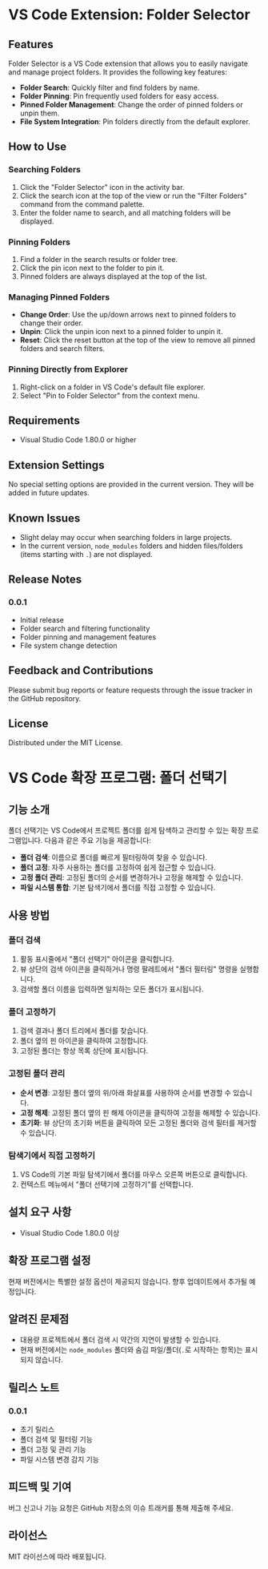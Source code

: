 # VS Code Extension: Folder Selector

## Features

Folder Selector is a VS Code extension that allows you to easily navigate and manage project folders. It provides the following key features:

- **Folder Search**: Quickly filter and find folders by name.
- **Folder Pinning**: Pin frequently used folders for easy access.
- **Pinned Folder Management**: Change the order of pinned folders or unpin them.
- **File System Integration**: Pin folders directly from the default explorer.

## How to Use

### Searching Folders

1. Click the "Folder Selector" icon in the activity bar.
2. Click the search icon at the top of the view or run the "Filter Folders" command from the command palette.
3. Enter the folder name to search, and all matching folders will be displayed.

### Pinning Folders

1. Find a folder in the search results or folder tree.
2. Click the pin icon next to the folder to pin it.
3. Pinned folders are always displayed at the top of the list.

### Managing Pinned Folders

- **Change Order**: Use the up/down arrows next to pinned folders to change their order.
- **Unpin**: Click the unpin icon next to a pinned folder to unpin it.
- **Reset**: Click the reset button at the top of the view to remove all pinned folders and search filters.

### Pinning Directly from Explorer

1. Right-click on a folder in VS Code's default file explorer.
2. Select "Pin to Folder Selector" from the context menu.

## Requirements

- Visual Studio Code 1.80.0 or higher

## Extension Settings

No special setting options are provided in the current version. They will be added in future updates.

## Known Issues

- Slight delay may occur when searching folders in large projects.
- In the current version, `node_modules` folders and hidden files/folders (items starting with `.`) are not displayed.

## Release Notes

### 0.0.1

- Initial release
- Folder search and filtering functionality
- Folder pinning and management features
- File system change detection

## Feedback and Contributions

Please submit bug reports or feature requests through the issue tracker in the GitHub repository.

## License

Distributed under the MIT License.

# VS Code 확장 프로그램: 폴더 선택기

## 기능 소개

폴더 선택기는 VS Code에서 프로젝트 폴더를 쉽게 탐색하고 관리할 수 있는 확장 프로그램입니다. 다음과 같은 주요 기능을 제공합니다:

- **폴더 검색**: 이름으로 폴더를 빠르게 필터링하여 찾을 수 있습니다.
- **폴더 고정**: 자주 사용하는 폴더를 고정하여 쉽게 접근할 수 있습니다.
- **고정 폴더 관리**: 고정된 폴더의 순서를 변경하거나 고정을 해제할 수 있습니다.
- **파일 시스템 통합**: 기본 탐색기에서 폴더를 직접 고정할 수 있습니다.

## 사용 방법

### 폴더 검색

1. 활동 표시줄에서 "폴더 선택기" 아이콘을 클릭합니다.
2. 뷰 상단의 검색 아이콘을 클릭하거나 명령 팔레트에서 "폴더 필터링" 명령을 실행합니다.
3. 검색할 폴더 이름을 입력하면 일치하는 모든 폴더가 표시됩니다.

### 폴더 고정하기

1. 검색 결과나 폴더 트리에서 폴더를 찾습니다.
2. 폴더 옆의 핀 아이콘을 클릭하여 고정합니다.
3. 고정된 폴더는 항상 목록 상단에 표시됩니다.

### 고정된 폴더 관리

- **순서 변경**: 고정된 폴더 옆의 위/아래 화살표를 사용하여 순서를 변경할 수 있습니다.
- **고정 해제**: 고정된 폴더 옆의 핀 해제 아이콘을 클릭하여 고정을 해제할 수 있습니다.
- **초기화**: 뷰 상단의 초기화 버튼을 클릭하여 모든 고정된 폴더와 검색 필터를 제거할 수 있습니다.

### 탐색기에서 직접 고정하기

1. VS Code의 기본 파일 탐색기에서 폴더를 마우스 오른쪽 버튼으로 클릭합니다.
2. 컨텍스트 메뉴에서 "폴더 선택기에 고정하기"를 선택합니다.

## 설치 요구 사항

- Visual Studio Code 1.80.0 이상

## 확장 프로그램 설정

현재 버전에서는 특별한 설정 옵션이 제공되지 않습니다. 향후 업데이트에서 추가될 예정입니다.

## 알려진 문제점

- 대용량 프로젝트에서 폴더 검색 시 약간의 지연이 발생할 수 있습니다.
- 현재 버전에서는 `node_modules` 폴더와 숨김 파일/폴더(`.`로 시작하는 항목)는 표시되지 않습니다.

## 릴리스 노트

### 0.0.1

- 초기 릴리스
- 폴더 검색 및 필터링 기능
- 폴더 고정 및 관리 기능
- 파일 시스템 변경 감지 기능

## 피드백 및 기여

버그 신고나 기능 요청은 GitHub 저장소의 이슈 트래커를 통해 제출해 주세요.

## 라이선스

MIT 라이선스에 따라 배포됩니다.

